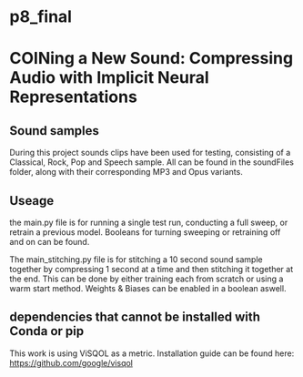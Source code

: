 # p8_final
# COINing a New Sound: Compressing Audio with Implicit Neural Representations

## Sound samples
During this project sounds clips have been used for testing, consisting of a Classical, Rock, Pop and Speech sample. All can be found in the soundFiles folder, along with their corresponding MP3 and Opus variants.

## Useage
the main.py file is for running a single test run, conducting a full sweep, or retrain a previous model. Booleans for turning sweeping or retraining off and on can be found.

The main_stitching.py file is for stitching a 10 second sound sample together by compressing 1 second at a time and then stitching it together at the end. This can be done by either training each from scratch or using a warm start method. Weights & Biases can be enabled in a boolean aswell.



## dependencies that cannot be installed with Conda or pip
This work is using ViSQOL as a metric. Installation guide can be found here: https://github.com/google/visqol
